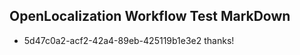 ## OpenLocalization Workflow Test MarkDown
* 5d47c0a2-acf2-42a4-89eb-425119b1e3e2 
thanks!<!--HONumber=Mar16_HO4-->
